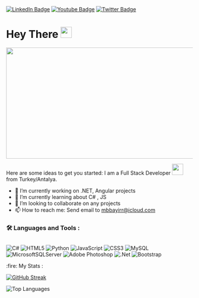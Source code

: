 

<div id="badges">
 <a href="https://www.linkedin.com/in/mehmet-burak-bayır-023807251/"> <img src="https://img.shields.io/badge/LinkedIn-blue?style=for-the-badge&logo=linkedin&logoColor=white" alt="LinkedIn Badge"/></a>
 <a href=""> <img src="https://img.shields.io/badge/YouTube-red?style=for-the-badge&logo=youtube&logoColor=white" alt="Youtube Badge"/></a>
<a href=""><img src="https://img.shields.io/badge/Twitter-blue?style=for-the-badge&logo=twitter&logoColor=white" alt="Twitter Badge"/></a>
</div>
<img src="https://komarev.com/ghpvc/?username=AzizOzenir&style=flat-square&color=blue" alt=""/>
<h1>
  Hey There
  <img src="https://i.giphy.com/media/hvRJCLFzcasrR4ia7z/giphy.webp" width="30px" height="30px"/>
</h1>
<div align="center">
  <img src="https://media.giphy.com/media/dWesBcTLavkZuG35MI/giphy.gif" width="600" height="300"/>
</div>

Here are some ideas to get you started:
I am a Full Stack Developer <img src="https://media.giphy.com/media/WUlplcMpOCEmTGBtBW/giphy.gif" width="30"> from Turkey/Antalya.
- 🔭 I’m currently working on .NET, Angular projects
- 🌱 I’m currently learning about C# , JS  
- 👯 I’m looking to collaborate on any projects
- 📫 How to reach me: Send email to mbbayirr@icloud.com


### :hammer_and_wrench: Languages and Tools :
<div style="display: flex; flex-direction: row;" >

![C#](https://img.shields.io/badge/c%23-%23239120.svg?style=flat&logo=c-sharp&logoColor=white)  ![HTML5](https://img.shields.io/badge/html5-%23E34F26.svg?style=flat&logo=html5&logoColor=white) ![Python](https://img.shields.io/badge/python-3670A0?style=flat&logo=python&logoColor=ffdd54) ![JavaScript](https://img.shields.io/badge/javascript-%23323330.svg?style=flat&logo=javascript&logoColor=%23F7DF1E) ![CSS3](https://img.shields.io/badge/css3-%231572B6.svg?style=flat&logo=css3&logoColor=white) ![MySQL](https://img.shields.io/badge/mysql-%2300f.svg?style=flat&logo=mysql&logoColor=white) ![MicrosoftSQLServer](https://img.shields.io/badge/Microsoft%20SQL%20Sever-CC2927?style=flat&logo=microsoft%20sql%20server&logoColor=white) ![Adobe Photoshop](https://img.shields.io/badge/adobephotoshop-%2331A8FF.svg?style=flat&logo=adobephotoshop&logoColor=white) ![.Net](https://img.shields.io/badge/.NET-5C2D91?style=flat&logo=.net&logoColor=white) ![Bootstrap](https://img.shields.io/badge/bootstrap-%23563D7C.svg?style=flat&logo=bootstrap&logoColor=white)

</div>
:fire: My Stats :
<p></p>
<a href="https://git.io/streak-stats"><img src="http://github-readme-streak-stats.herokuapp.com?user=AzizOzenir&theme=dark&hide_border=true&border_radius=10&date_format=j%20M%5B%20Y%5D" alt="GitHub Streak" /></a>
<p></p>
<img src="https://github-readme-stats.vercel.app/api/top-langs/?username=AzizOzenir&layout=compact&theme=vision-friendly-dark" alt="Top Languages" />
